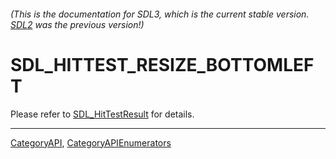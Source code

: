 ###### (This is the documentation for SDL3, which is the current stable version. [SDL2](https://wiki.libsdl.org/SDL2/) was the previous version!)
# SDL_HITTEST_RESIZE_BOTTOMLEFT

Please refer to [SDL_HitTestResult](SDL_HitTestResult) for details.

----
[CategoryAPI](CategoryAPI), [CategoryAPIEnumerators](CategoryAPIEnumerators)

